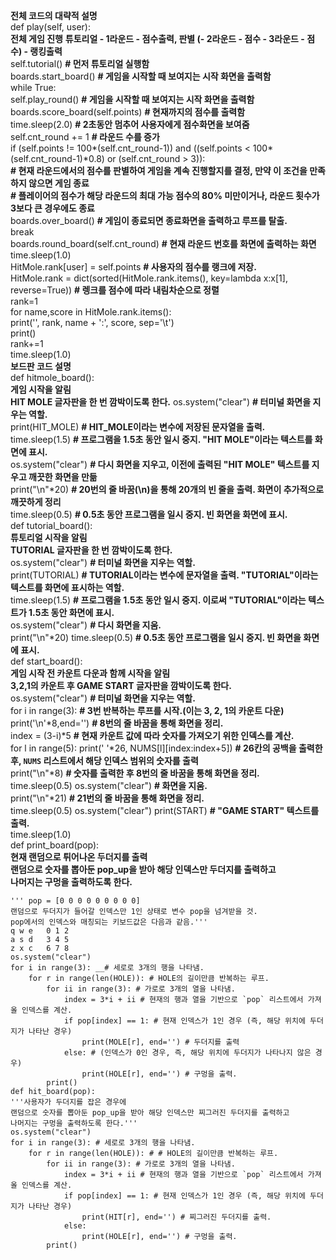 __전체 코드의 대략적 설명__  
def play(self, user):   
        __전체 게임 진행__
        __튜토리얼 - 1라운드 - 점수출력, 판별 (- 2라운드 - 점수 - 3라운드 - 점수) - 랭킹출력__      
        self.tutorial() __# 먼저 튜토리얼 실행함__  
        boards.start_board() __# 게임을 시작할 때 보여지는 시작 화면을 출력함__  
        while True:      
            self.play_round()  __# 게임을 시작할 때 보여지는 시작 화면을 출력함__  
            boards.score_board(self.points) __# 현재까지의 점수를 출력함__  
            time.sleep(2.0) __# 2초동안 멈추어 사용자에게 점수화면을 보여줌__  
            self.cnt_round += 1 __# 라운드 수를 증가__  
            if (self.points != 100*(self.cnt_round-1)) and ((self.points < 100*(self.cnt_round-1)*0.8) or (self.cnt_round > 3)):   
            __# 현재 라운드에서의 점수를 판별하여 게임을 계속 진행할지를 결정, 만약 이 조건을 만족하지 않으면 게임 종료__  
            __# 플레이어의 점수가 해당 라운드의 최대 가능 점수의 80% 미만이거나, 라운드 횟수가 3보다 큰 경우에도 종료__   
                boards.over_board() __# 게임이 종료되면 종료화면을 출력하고 루프를 탈출.__    
                break  
            boards.round_board(self.cnt_round) __# 현재 라운드 번호를 화면에 출력하는 화면__  
            time.sleep(1.0)  
        HitMole.rank[user] = self.points __# 사용자의 점수를 랭크에 저장.__    
        HitMole.rank = dict(sorted(HitMole.rank.items(), key=lambda x:x[1], reverse=True)) __# 렝크를 점수에 따라 내림차순으로 정렬__    
        rank=1  
        for name,score in HitMole.rank.items():  
            print('', rank, name + ':', score, sep='\t')  
            print()  
            rank+=1  
        time.sleep(1.0)  
__보드판 코드 설명__  
def hitmole_board():  
    __게임 시작을 알림  
    HIT MOLE 글자판을 한 번 깜박이도록 한다.__
    os.system("clear")  __# 터미널 화면을 지우는 역할.__  
    print(HIT_MOLE)  __# HIT_MOLE이라는 변수에 저장된 문자열을 출력.__  
    time.sleep(1.5)  __# 프로그램을 1.5초 동안 일시 중지. "HIT MOLE"이라는 텍스트를 화면에 표시.__  
    os.system("clear") __# 다시 화면을 지우고, 이전에 출력된 "HIT MOLE" 텍스트를 지우고 깨끗한 화면을 만듦__  
    print("\n"*20) __# 20번의 줄 바꿈(\n)을 통해 20개의 빈 줄을 출력. 화면이 추가적으로 깨끗하게 정리__  
    time.sleep(0.5) __# 0.5초 동안 프로그램을 일시 중지. 빈 화면을 화면에 표시.__  
def tutorial_board():  
    __튜토리얼 시작을 알림  
    TUTORIAL 글자판을 한 번 깜박이도록 한다.__  
    os.system("clear") __# 터미널 화면을 지우는 역할.__  
    print(TUTORIAL) __# TUTORIAL이라는 변수에 문자열을 출력. "TUTORIAL"이라는 텍스트를 화면에 표시하는 역할.__  
    time.sleep(1.5) __# 프로그램을 1.5초 동안 일시 중지. 이로써 "TUTORIAL"이라는 텍스트가 1.5초 동안 화면에 표시.__  
    os.system("clear") __# 다시 화면을 지움.__  
    print("\n"*20)
    time.sleep(0.5) __# 0.5초 동안 프로그램을 일시 중지. 빈 화면을 화면에 표시.__  
def start_board():    
    __게임 시작 전 카운트 다운과 함께 시작을 알림  
    3,2,1의 카운트 후 GAME START 글자판을 깜박이도록 한다.__    
    os.system("clear") __# 터미널 화면을 지우는 역할.__  
    for i in range(3): __# 3번 반복하는 루프를 시작.(이는 3, 2, 1의 카운트 다운)__  
        print('\n'*8,end='') __# 8번의 줄 바꿈을 통해 화면을 정리.__  
        index = (3-i)*5 __# 현재 카운트 값에 따라 숫자를 가져오기 위한 인덱스를 계산.__  
        for l in range(5):
            print(' '*26, NUMS[l][index:index+5]) __# 26칸의 공백을 출력한 후, `NUMS` 리스트에서 해당 인덱스 범위의 숫자를 출력__  
        print("\n"*8) __# 숫자를 출력한 후 8번의 줄 바꿈을 통해 화면을 정리.__  
        time.sleep(0.5)
        os.system("clear") __# 화면을 지움.__  
        print("\n"*21) __# 21번의 줄 바꿈을 통해 화면을 정리.__  
        time.sleep(0.5)
        os.system("clear")
    print(START) __# "GAME START" 텍스트를 출력.__  
    time.sleep(1.0)  
def print_board(pop):   
    __현재 랜덤으로 튀어나온 두더지를 출력  
    랜덤으로 숫자를 뽑아둔 pop_up을 받아 해당 인덱스만 두더지를 출력하고  
    나머지는 구멍을 출력하도록 한다.__

    ''' pop = [0 0 0 0 0 0 0 0 0]
    랜덤으로 두더지가 들어갈 인덱스만 1인 상태로 변수 pop을 넘겨받을 것.
    pop에서의 인덱스와 매칭되는 키보드값은 다음과 같음.'''
    q w e   0 1 2
    a s d   3 4 5
    z x c   6 7 8
    os.system("clear")
    for i in range(3): __# 세로로 3개의 행을 나타냄.
        for r in range(len(HOLE)): # HOLE의 길이만큼 반복하는 루프.
            for ii in range(3): # 가로로 3개의 열을 나타냄.
                index = 3*i + ii # 현재의 행과 열을 기반으로 `pop` 리스트에서 가져올 인덱스를 계산.
                if pop[index] == 1: # 현재 인덱스가 1인 경우 (즉, 해당 위치에 두더지가 나타난 경우)
                    print(MOLE[r], end='') # 두더지를 출력
                else: # (인덱스가 0인 경우, 즉, 해당 위치에 두더지가 나타나지 않은 경우)
                    print(HOLE[r], end='') # 구멍을 출력.
            print()
    def hit_board(pop):  
    '''사용자가 두더지를 잡은 경우에
    랜덤으로 숫자를 뽑아둔 pop_up을 받아 해당 인덱스만 찌그러진 두더지를 출력하고
    나머지는 구멍을 출력하도록 한다.'''
    os.system("clear")
    for i in range(3): # 세로로 3개의 행을 나타냄.
        for r in range(len(HOLE)): # # HOLE의 길이만큼 반복하는 루프.
            for ii in range(3): # 가로로 3개의 열을 나타냄.
                index = 3*i + ii # 현재의 행과 열을 기반으로 `pop` 리스트에서 가져올 인덱스를 계산.
                if pop[index] == 1: # 현재 인덱스가 1인 경우 (즉, 해당 위치에 두더지가 나타난 경우)
                    print(HIT[r], end='') # 찌그러진 두더지를 출력.
                else:
                    print(HOLE[r], end='') # 구멍을 출력.
            print()
